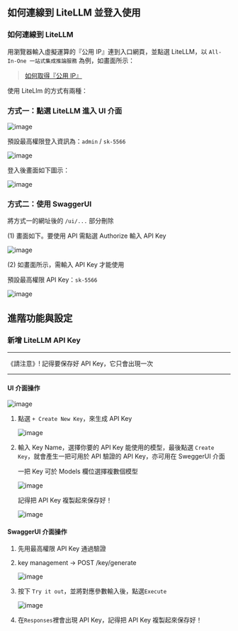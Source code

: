 
## 如何連線到 LiteLLM 並登入使用
### 如何連線到 LiteLLM

用瀏覽器輸入虛擬運算的『公用 IP』連到入口網頁，並點選 LiteLLM，以 `All-In-One 一站式集成推論服務` 為例，如畫面所示：
> [如何取得『公用 IP』](https://gitlab.td.nchc.org.tw/llm-taskforce/docs/docs-dev/-/wikis/llm-service-build.md#%E7%80%8F%E8%A6%BD%E5%99%A8%E9%80%A3%E7%B7%9A)

使用 LiteLlm 的方式有兩種：

### 方式一：點選 LiteLLM 進入 UI 介面

![image](https://gitlab.td.nchc.org.tw/genai-project/docs-dev/-/wikis/uploads/4dd09170d24d3a481387a64bdff81a49/image.png)

預設最高權限登入資訊為：`admin` / `sk-5566`

![image](https://gitlab.td.nchc.org.tw/genai-project/docs-dev/-/wikis/uploads/2f950da500401b3e98acaecc1e7322cd/image.png)

登入後畫面如下圖示：

![image](https://gitlab.td.nchc.org.tw/genai-project/docs-dev/-/wikis/uploads/9bdfbce9e4301e7e1fcb7af76311706f/image.png)

### 方式二：使用 SwaggerUI

將方式一的網址後的 `/ui/...` 部分刪除

(1) 畫面如下。要使用 API 需點選 Authorize 輸入 API Key

![image](https://gitlab.td.nchc.org.tw/genai-project/docs-dev/-/wikis/uploads/c84c64513202094f74a239ad4bc00a89/image.png)

(2) 如畫面所示，需輸入 API Key 才能使用

預設最高權限 API Key：`sk-5566`

![image](https://gitlab.td.nchc.org.tw/genai-project/docs-dev/-/wikis/uploads/5740808eab1ef8b0e2ac51ac5d6adebc/image.png)


## 進階功能與設定
### 新增 LiteLLM API Key

---
《請注意》! 記得要保存好 API Key，它只會出現一次

---

#### UI 介面操作

![image](https://gitlab.td.nchc.org.tw/genai-project/docs-dev/-/wikis/uploads/87282c6ce0164538955ab284b9fa9a31/image.png)

1. 點選 `+ Create New Key`，來生成 API Key

    ![image](https://gitlab.td.nchc.org.tw/genai-project/docs-dev/-/wikis/uploads/67fbe5680396f966080f4059ef6e2743/image.png)

2. 輸入 Key Name，選擇你要的 API Key 能使用的模型，最後點選 `Create Key`，就會產生一把可用於 API 驗證的 API Key，亦可用在 SweggerUI 介面  

    一把 Key 可於 Models 欄位選擇複數個模型

    ![image](https://gitlab.td.nchc.org.tw/genai-project/docs-dev/-/wikis/uploads/28c5e0b4682ee47e9c5e8fd08ff06a1b/image.png)

    記得把 API Key 複製起來保存好！

    ![image](https://gitlab.td.nchc.org.tw/genai-project/docs-dev/-/wikis/uploads/91dfb704ff9d50295706112fcbe8c8a7/image.png)

#### SwaggerUI 介面操作

1. 先用最高權限 API Key 通過驗證

2. key management -> POST /key/generate

    ![image](https://gitlab.td.nchc.org.tw/genai-project/docs-dev/-/wikis/uploads/1b394aaa6edb68a6ac24b6bff8b75179/image.png)

3. 按下 `Try it out`，並將對應參數輸入後，點選`Execute`

    ![image](https://gitlab.td.nchc.org.tw/genai-project/docs-dev/-/wikis/uploads/e210d94cf705a3ff875bfc486e009e51/image.png)

4. 在`Responses`裡會出現 API Key，記得把 API Key 複製起來保存好！

